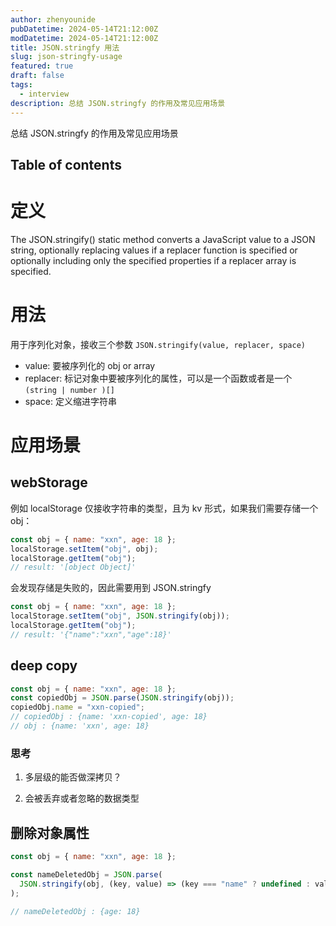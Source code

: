```yaml
---
author: zhenyounide
pubDatetime: 2024-05-14T21:12:00Z
modDatetime: 2024-05-14T21:12:00Z
title: JSON.stringfy 用法
slug: json-stringfy-usage
featured: true
draft: false
tags:
  - interview
description: 总结 JSON.stringfy 的作用及常见应用场景
---
```


总结 JSON.stringfy 的作用及常见应用场景

## Table of contents

# 定义

The JSON.stringify() static method converts a JavaScript value to a JSON string, optionally replacing values if a replacer function is specified or optionally including only the specified properties if a replacer array is specified.

# 用法

用于序列化对象，接收三个参数 `JSON.stringify(value, replacer, space)`

- value: 要被序列化的 obj or array
- replacer: 标记对象中要被序列化的属性，可以是一个函数或者是一个 `(string | number )[]`
- space: 定义缩进字符串

# 应用场景

## webStorage

例如 localStorage 仅接收字符串的类型，且为 kv 形式，如果我们需要存储一个 obj：

```js
const obj = { name: "xxn", age: 18 };
localStorage.setItem("obj", obj);
localStorage.getItem("obj");
// result: '[object Object]'
```

会发现存储是失败的，因此需要用到 JSON.stringfy

```js
const obj = { name: "xxn", age: 18 };
localStorage.setItem("obj", JSON.stringify(obj));
localStorage.getItem("obj");
// result: '{"name":"xxn","age":18}'
```

## deep copy

```js
const obj = { name: "xxn", age: 18 };
const copiedObj = JSON.parse(JSON.stringify(obj));
copiedObj.name = "xxn-copied";
// copiedObj : {name: 'xxn-copied', age: 18}
// obj : {name: 'xxn', age: 18}
```

### 思考

1. 多层级的能否做深拷贝？

2. 会被丢弃或者忽略的数据类型

## 删除对象属性

```js
const obj = { name: "xxn", age: 18 };

const nameDeletedObj = JSON.parse(
  JSON.stringify(obj, (key, value) => (key === "name" ? undefined : value))
);

// nameDeletedObj : {age: 18}
```
